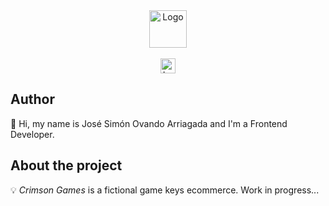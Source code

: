 <!-- PROJECT LOGO -->
<div align="center">
  <img src="https://i.ibb.co/121jZxk/symbol.webp" alt="Logo" width="auto" height="60">
</div>
<br/>
<div align="center">
  <img src="https://i.ibb.co/SmWXgWq/logo.webp" alt="Logo" width="auto" height="24">
</div>
<!-- AUTHOR -->
<h2>Author</h2>
👋 Hi, my name is José Simón Ovando Arriagada and I'm a Frontend Developer.
<!-- ABOUT THE PROJECT -->
<h2>About the project</h2>

💡 <em>Crimson Games</em> is a fictional game keys ecommerce. Work in progress...
